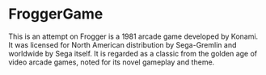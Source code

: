 # FroggerGame

This is an attempt on Frogger is a 1981 arcade game developed by Konami. It was licensed for North American distribution by Sega-Gremlin and worldwide by Sega itself. It is regarded as a classic from the golden age of video arcade games, noted for its novel gameplay and theme.
